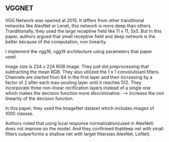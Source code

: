 ## VGGNET

VGG Network was opened at 2015. It differs from other tranditional networks like AlexNet or Lenet, this network is more deep than others. Tranditionally, they used the large receptive field like 11 x 11, 5x5. But In this paper, authors argued that small receptive field and deep network is the better because of the computation, non linearity.

I implement the vgg16, vgg19 architecture using parameters that paper used.

Image size is 224 x 224 RGB image. They just did preprocessing that subtracting the mean RGB. They also utilized the 1 x 1 convolutioanl filters. Channels are started from 64 in the first layer and then increasing by a factor of 2 after each max-pooling layer until it reaches 512.
They incorporate three non-linear recification layers instead of a single one which makes the decision function more discriminative. --> increase the non linearity of the decision function.

In this paper, they used the ImageNet dataset which includes images of 1000 classes. 

Authors noted that using local response normalization(used in AlexNet) does not improve on the model.  And they confirmed thatdeep net with small filters outperforms a shallow net with larget filters(ex.AlexNet, LeNet). 
